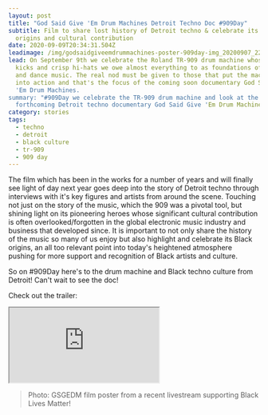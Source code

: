 ```yaml
---
layout: post
title: "God Said Give 'Em Drum Machines Detroit Techno Doc #909Day"
subtitle: Film to share lost history of Detroit techno & celebrate its Black
  origins and cultural contribution
date: 2020-09-09T20:34:31.504Z
leadimage: /img/godsaidgiveemdrummachines-poster-909day-img_20200907_222234802_burst001-snapseed-1350x1350-cizm.jpg
lead: On September 9th we celebrate the Roland TR-909 drum machine whose tough
  kicks and crisp hi-hats we owe almost everything to as foundations of techno
  and dance music. The real nod must be given to those that put the machines
  into action and that's the focus of the coming soon documentary God Said Give
  'Em Drum Machines.
summary: "#909Day we celebrate the TR-909 drum machine and look at the
  forthcoming Detroit techno documentary God Said Give 'Em Drum Machines"
category: stories
tags:
  - techno
  - detroit
  - black culture
  - tr-909
  - 909 day
---
```

The film which has been in the works for a number of years and will finally see light of day next year goes deep into the story of Detroit techno through interviews with it's key figures and artists from around the scene. Touching not just on the story of the music, which the 909 was a pivotal tool, but shining light on its pioneering heroes whose significant cultural contribution is often overlooked/forgotten in the global electronic music industry and business that developed since. It is important to not only share the history of the music so many of us enjoy but also highlight and celebrate its Black origins, an all too relevant point into today's heightened atmosphere pushing for more support and recognition of Black artists and culture.

So on #909Day here's to the drum machine and Black techno culture from Detroit! Can't wait to see the doc!

Check out the trailer:

<div class="embed-responsive embed-responsive-16by9">
  <iframe class="embed-responsive-item" src="https://www.youtube.com/embed/LZ2_h3L7rqg" allow="accelerometer; autoplay; encrypted-media; gyroscope; picture-in-picture" allowfullscreen></iframe>
</div>

> Photo: GSGEDM film poster from a recent livestream supporting Black Lives Matter!
